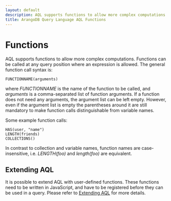 ```yaml
---
layout: default
description: AQL supports functions to allow more complex computations. Functions can be called at any query position where an expression is allowed. 
title: ArangoDB Query Language AQL Functions
---
```

Functions
=========

AQL supports functions to allow more complex computations. Functions can be
called at any query position where an expression is allowed. The general
function call syntax is:

```aql
FUNCTIONNAME(arguments)
```

where *FUNCTIONNAME* is the name of the function to be called, and *arguments*
is a comma-separated list of function arguments. If a function does not need any
arguments, the argument list can be left empty. However, even if the argument
list is empty the parentheses around it are still mandatory to make function
calls distinguishable from variable names.

Some example function calls:

```aql
HAS(user, "name")
LENGTH(friends)
COLLECTIONS()
```

In contrast to collection and variable names, function names are case-insensitive, 
i.e. *LENGTH(foo)* and *length(foo)* are equivalent.

Extending AQL
-------------

It is possible to extend AQL with user-defined functions. These functions need to
be written in JavaScript, and have to be registered before they can be used in a query.
Please refer to [Extending AQL](extending.html) for more details.
